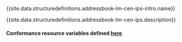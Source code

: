 {{site.data.structuredefinitions.addressbook-lm-cen-ips-intro.name}}

{{site.data.structuredefinitions.addressbook-lm-cen-ips.description}}

#### Conformance resource variables defined [here](http://wiki.hl7.org/index.php?title=IG_Publisher_Documentation#Jekyll)
